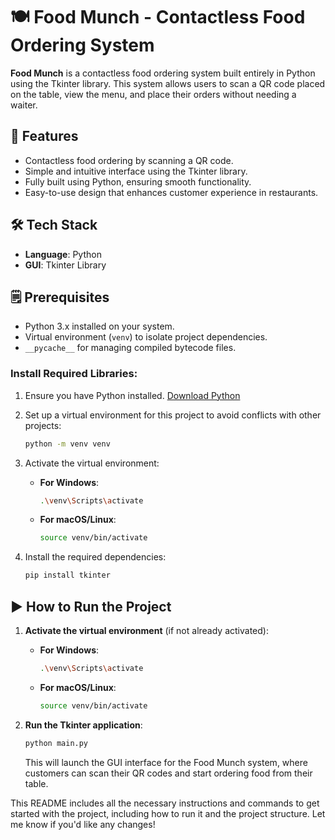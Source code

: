 # 🍽️ Food Munch - Contactless Food Ordering System

**Food Munch** is a contactless food ordering system built entirely in Python using the Tkinter library. This system allows users to scan a QR code placed on the table, view the menu, and place their orders without needing a waiter.

## 🚀 Features
- Contactless food ordering by scanning a QR code.
- Simple and intuitive interface using the Tkinter library.
- Fully built using Python, ensuring smooth functionality.
- Easy-to-use design that enhances customer experience in restaurants.

## 🛠️ Tech Stack
- **Language**: Python
- **GUI**: Tkinter Library


## 🗒️ Prerequisites
- Python 3.x installed on your system.
- Virtual environment (`venv`) to isolate project dependencies.
- `__pycache__` for managing compiled bytecode files.

### Install Required Libraries:
1. Ensure you have Python installed. [Download Python](https://www.python.org/downloads/)
2. Set up a virtual environment for this project to avoid conflicts with other projects:
    ```bash
    python -m venv venv
    ```
3. Activate the virtual environment:
   - **For Windows**:
     ```bash
     .\venv\Scripts\activate
     ```
   - **For macOS/Linux**:
     ```bash
     source venv/bin/activate
     ```

4. Install the required dependencies:
    ```bash
    pip install tkinter
    ```

## ▶️ How to Run the Project

1. **Activate the virtual environment** (if not already activated):
   - **For Windows**:
     ```bash
     .\venv\Scripts\activate
     ```
   - **For macOS/Linux**:
     ```bash
     source venv/bin/activate
     ```

2. **Run the Tkinter application**:
    ```bash
    python main.py
    ```

    This will launch the GUI interface for the Food Munch system, where customers can scan their QR codes and start ordering food from their table.
   
This README includes all the necessary instructions and commands to get started with the project, including how to run it and the project structure. Let me know if you'd like any changes!


